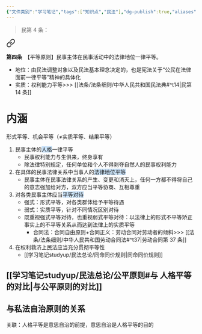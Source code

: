 ```yaml
---
{"文件类别":"学习笔记","tags":["知识点","民法"],"dg-publish":true,"aliases":["平等原则"],"permalink":"/学习笔记studyup/民法总论/人格平等/","dgPassFrontmatter":true,"created":"2024-07-03T17:33:32.090+08:00","updated":"2024-10-30T12:03:37.980+08:00"}
---
```


>民第 4 条：
<div class="transclusion internal-embed is-loaded"><a class="markdown-embed-link" href="////#t4" aria-label="Open link"><svg xmlns="http://www.w3.org/2000/svg" width="24" height="24" viewBox="0 0 24 24" fill="none" stroke="currentColor" stroke-width="2" stroke-linecap="round" stroke-linejoin="round" class="svg-icon lucide-link"><path d="M10 13a5 5 0 0 0 7.54.54l3-3a5 5 0 0 0-7.07-7.07l-1.72 1.71"></path><path d="M14 11a5 5 0 0 0-7.54-.54l-3 3a5 5 0 0 0 7.07 7.07l1.71-1.71"></path></svg></a><div class="markdown-embed">



**第四条**　【平等原则】民事主体在民事活动中的法律地位一律平等。 

</div></div>


- 地位：由民法调整对象以及民法基本理念决定的，也是宪法关于“公民在法律面前一律平等”精神的具体化
- 实质：权利能力平等>>> [[法条/法条细则/中华人民共和国民法典#^t14\|民第 14 条]] 
# 内涵
形式平等、机会平等（≠实质平等、结果平等）
1. 民事主体的<span style="background:rgba(160, 204, 246, 0.55)">人格</span>一律平等
	- 民事权利能力与生俱来，终身享有
	- 除法律特别规定，任何单位和个人不得剥夺自然人的民事权利能力
2. 在具体的民事法律关系中当事人的<span style="background:rgba(160, 204, 246, 0.55)">法律地位平等</span>
	- 民事主体在民事法律关系的产生、变更和消灭上，任何一方都不得将自己的意志强加给对方，双方应当平等协商、互相尊重
3. 对各类民事主体应当<span style="background:rgba(160, 204, 246, 0.55)">平等对待</span>
	- 强式：形式平等，对各类群体给予平等待遇
	- 弱式：实质平等，针对不同情况区别对待
	- 既重视强式平等对待，也重视弱式平等对待：以法律上的形式不平等矫正事实上的不平等关系从而达到法律上的实质平等
		- 合同法：合同自由原则+合同正义：劳动合同对劳动者的倾斜>>> [[法条/法条细则/中华人民共和国劳动合同法#^t37\|劳动合同第 37 条]]
4. 在权利救济上民法应当充分贯彻平等性
	 - [[学习笔记studyup/民法总论/同命同价规则\|同命同价规则]]
## [[学习笔记studyup/民法总论/公平原则#与 人格平等 的对比\|与公平原则的对比]]
## 与私法自治原则的关系
关联：人格平等是意思自治的前提，意思自治是人格平等的目的